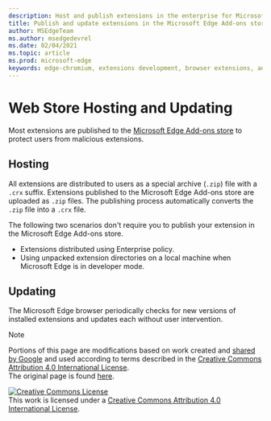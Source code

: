 ```yaml
---
description: Host and publish extensions in the enterprise for Microsoft Edge (Chromium).
title: Publish and update extensions in the Microsoft Edge Add-ons store
author: MSEdgeTeam
ms.author: msedgedevrel
ms.date: 02/04/2021
ms.topic: article
ms.prod: microsoft-edge
keywords: edge-chromium, extensions development, browser extensions, addons, partner center, developer
---
```

# Web Store Hosting and Updating  

Most extensions are published to the [Microsoft Edge Add-ons store][MicrosoftStoreExtensions] to protect users from malicious extensions.  

## Hosting  

All extensions are distributed to users as a special archive \(`.zip`\) file with a `.crx` suffix.  Extensions published to the Microsoft Edge Add-ons store are uploaded as `.zip` files.  The publishing process automatically converts the `.zip` file into a `.crx` file.  

The following two scenarios don't require you to publish your extension in the Microsoft Edge Add-ons store.  

*   Extensions distributed using Enterprise policy.  
*   Using unpacked extension directories on a local machine when Microsoft Edge is in developer mode.  

## Updating  

The Microsoft Edge browser periodically checks for new versions of installed extensions and updates each without user intervention.  

<!-- links -->  

[MicrosoftStoreExtensions]: https://microsoftedge.microsoft.com/insider-addons/category/EdgeExtensions "Extensions - Microsoft Edge Insider Addons | Microsoft"  

> [!NOTE]
> Portions of this page are modifications based on work created and [shared by Google][GoogleSitePolicies] and used according to terms described in the [Creative Commons Attribution 4.0 International License][CCA4IL].  
> The original page is found [here](https://developer.chrome.com/extensions/hosting).  

[![Creative Commons License][CCby4Image]][CCA4IL]  
This work is licensed under a [Creative Commons Attribution 4.0 International License][CCA4IL].  

[CCA4IL]: https://creativecommons.org/licenses/by/4.0  
[CCby4Image]: https://i.creativecommons.org/l/by/4.0/88x31.png  
[GoogleSitePolicies]: https://developers.google.com/terms/site-policies  
